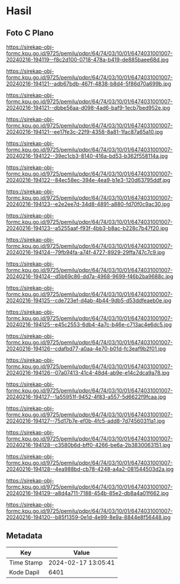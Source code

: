 # Hasil

## Foto C Plano

https://sirekap-obj-formc.kpu.go.id/9725/pemilu/pdpr/64/74/03/10/01/6474031001007-20240216-194119--f8c2d100-0718-478a-b419-de885baee68d.jpg

https://sirekap-obj-formc.kpu.go.id/9725/pemilu/pdpr/64/74/03/10/01/6474031001007-20240216-194121--adb67bdb-467f-4838-b8d4-5f86d70a699b.jpg

https://sirekap-obj-formc.kpu.go.id/9725/pemilu/pdpr/64/74/03/10/01/6474031001007-20240216-194121--dbbe56aa-d098-4ad6-baf9-1ecb7bed952e.jpg

https://sirekap-obj-formc.kpu.go.id/9725/pemilu/pdpr/64/74/03/10/01/6474031001007-20240216-194121--ee17fe3c-22f9-4358-8a81-1fac87a65a10.jpg

https://sirekap-obj-formc.kpu.go.id/9725/pemilu/pdpr/64/74/03/10/01/6474031001007-20240216-194122--39ec1cb3-8140-416a-bd53-b362f558114a.jpg

https://sirekap-obj-formc.kpu.go.id/9725/pemilu/pdpr/64/74/03/10/01/6474031001007-20240216-194122--84ec58ec-394e-4ea9-b1e3-120d63795ddf.jpg

https://sirekap-obj-formc.kpu.go.id/9725/pemilu/pdpr/64/74/03/10/01/6474031001007-20240216-194123--e2e2ee7d-34d8-4891-a880-fd70f0c9ac30.jpg

https://sirekap-obj-formc.kpu.go.id/9725/pemilu/pdpr/64/74/03/10/01/6474031001007-20240216-194123--a5255aaf-f93f-4bb3-b8ac-b228c7b47f20.jpg

https://sirekap-obj-formc.kpu.go.id/9725/pemilu/pdpr/64/74/03/10/01/6474031001007-20240216-194124--79fb94fa-a74f-4727-8929-29ffa747c7c9.jpg

https://sirekap-obj-formc.kpu.go.id/9725/pemilu/pdpr/64/74/03/10/01/6474031001007-20240216-194124--d5b69c86-dd7a-4968-9699-f46b2ba9688c.jpg

https://sirekap-obj-formc.kpu.go.id/9725/pemilu/pdpr/64/74/03/10/01/6474031001007-20240216-194125--cde723ef-d4ab-4b44-9db5-d53ddfeaeb0e.jpg

https://sirekap-obj-formc.kpu.go.id/9725/pemilu/pdpr/64/74/03/10/01/6474031001007-20240216-194125--e45c2553-6db4-4a7c-b46e-c713ac4e6dc5.jpg

https://sirekap-obj-formc.kpu.go.id/9725/pemilu/pdpr/64/74/03/10/01/6474031001007-20240216-194126--cdafbd77-a0aa-4e70-b01d-fc3eaf9b2f01.jpg

https://sirekap-obj-formc.kpu.go.id/9725/pemilu/pdpr/64/74/03/10/01/6474031001007-20240216-194126--07a07413-41c4-48d4-ab9e-e14c2dca9a78.jpg

https://sirekap-obj-formc.kpu.go.id/9725/pemilu/pdpr/64/74/03/10/01/6474031001007-20240216-194127--1a55951f-9452-4f83-a557-5d6622f9fcaa.jpg

https://sirekap-obj-formc.kpu.go.id/9725/pemilu/pdpr/64/74/03/10/01/6474031001007-20240216-194127--75d17b7e-ef0b-4fc5-add8-7d74560311a1.jpg

https://sirekap-obj-formc.kpu.go.id/9725/pemilu/pdpr/64/74/03/10/01/6474031001007-20240216-194128--c3580b6d-bff0-4266-be6a-2b3830063151.jpg

https://sirekap-obj-formc.kpu.go.id/9725/pemilu/pdpr/64/74/03/10/01/6474031001007-20240216-194128--4ea988bd-cb78-4248-a4a2-081544503d2a.jpg

https://sirekap-obj-formc.kpu.go.id/9725/pemilu/pdpr/64/74/03/10/01/6474031001007-20240216-194129--a8d4a711-7188-454b-85e2-db8a4a01f662.jpg

https://sirekap-obj-formc.kpu.go.id/9725/pemilu/pdpr/64/74/03/10/01/6474031001007-20240216-194120--b85f1359-0e1d-4e99-8e9a-8844e8f56448.jpg


## Metadata

| Key        | Value               |
| ---------- | ------------------- |
| Time Stamp | 2024-02-17 13:05:41 |
| Kode Dapil | 6401                |



